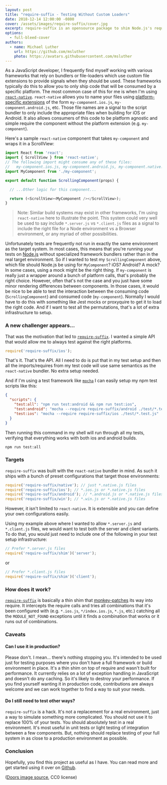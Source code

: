 ```yaml
---
layout: post
title: "require-suffix - Testing Without Custom Loaders"
date: 2018-12-14 12:00:00 -0800
cover: /assets/images/require-suffix/cover.jpg
excerpt: require-suffix is an opensource package to shim Node.js's require to optionally load different files based on platform and file extensions. It ships with custom presets for handling ios, android, and native files targeting react-native.
options:
  - full-bleed-cover
authors:
  - name: Michael Luther
    url: https://github.com/msluther
    photo: https://avatars.githubusercontent.com/msluther
---
```


As a JavaScript developer, I frequently find myself working with various frameworks that rely on bundlers or file-loaders which use custom file extensions to provide signals when they should be used. These frameworks typically do this to allow you to only ship code that will be consumed by a specific platform. The most common case of this for me is when I'm using [`react-native`]. `react-native` allows you to name your files using [platform-specific extensions] of the form `my-component.ios.js`, `my-component.android.js`, etc. Those file names are a signal to the script bundler to only include the appropriate files when building for iOS or Android. It also allows consumers of this code to be platform agnostic and simple require the component without the platform extension (e.g. `my-component`).

Here's a sample `react-native` component that takes `my-component` and wraps it in a ScrollView:
```js
import React from 'react';
import { ScrollView } from 'react-native';
// The following import might consume any of these files:
//   my-component.ios.js, my-component.android.js, my-component.native.js, or my-component.js
import MyComponent from './my-component';

export default function ScrollingComponent(props) {

  // ...Other logic for this component...

  return (<ScrollView><MyComponent /></ScrollView>);
}
```

> Note: Similar build systems may exist in other frameworks, I'm using `react-native` here to illustrate the point. This system could very well be used to say include `*.server.js` vs `*.client.js` files as a signal to include the right file for a Node environment vs a Browser environment, or any myriad of other possibilities.

Unfortunately tests are frequently not run in exactly the same environment as the target system. In most cases, this means that you're running your tests on [Node.js] without specialized framework bundlers rather than in the real target environment. So if I wanted to test my `ScrollingComponent` above, which file should Node.js be using for `MyComponent`? iOS? Android? A mock? In some cases, using a mock might be the right thing. If `my-component` is really just a wrapper around a bunch of platform calls, that's probably the right choice. However, often that's not the case and you just have some minor rendering differences between components. In those cases, it would be nice to be able to test the interaction between the consuming code (`ScrollingComponent`) and consumed code (`my-component`). Normally I would have to do this with something like Jest mocks or proxyquire to get it to load the right code. And if I want to test all the permutations, that's a lot of extra infrastructure to setup.

### A new challenger appears...
That was the motivation that led to [`require-suffix`]. I wanted a simple API that would allow me to always test against the right platforms.

```js
require('require-suffix/ios');
```

That's it. That's the API. All I need to do is put that in my test setup and then all the imports/requires from my test code will use same semantics as the `react-native` bundler. No extra setup needed.

And if I'm using a test framework like [`mocha`] I can easily setup my npm test scripts like this:

```json
{
  "scripts": {
    "test:all": "npm run test:android && npm run test:ios",
    "test:android": "mocha --require require-suffix/android ./test/*.test.js",
    "test:ios": "mocha --require require-suffix/ios ./test/*.test.js"
  }
}
```

Then running this command in my shell will run through all my tests, verifying that everything works with both ios and android builds.

```sh
npm run test:all
```

### Targets

`require-suffix` was built with the `react-native` bundler in mind. As such it ships with a bunch of preset configurations that target those environments:

```js
require('require-suffix/native'); // just *.native.js files
require('require-suffix/ios'); // *.ios.js or *.native.js files
require('require-suffix/android'); // *.android.js or *.native.js files
require('require-suffix/win'); // *.win.js or *.native.js files
```

However, it isn't limited to `react-native`. It is extensible and you can define your own configurations easily.

Using my example above where I wanted to allow `*.server.js` and `*.client.js` files, we would want to test both the server and client variants. To do that, you would just need to include one of the following in your test setup infrastructure:

```js
// Prefer *.server.js files
require('require-suffix/shim')('server');
```

or

```js
// Prefer *.client.js files
require('require-suffix/shim')('client');
```

### How does it work?

[`require-suffix`] is basically a thin shim that [monkey-patches] its way into require. It intercepts the require calls and tries all combinations that it's been configured with (e.g. `*.ios.js`, `*/index.ios.js`, `*.js`, etc.) catching all the `MODULE_NOT_FOUND` exceptions until it finds a combination that works or it runs out of combinations.

### Caveats

#### Can I use it in production?

Please don't. I mean... there's nothing stopping you. It's intended to be used just for testing purposes where you don't have a full framework or build environment in place. It's a thin shim on top of require and wasn't built for performance. It currently relies on a lot of exception handling in JavaScript and doesn't do any caching. So it's likely to destroy your performance. If you find yourself wanting it in production code, contributions are always welcome and we can work together to find a way to suit your needs.

#### Do I still need to test other ways?

`require-suffix` is a hack. It's not a replacement for a real environment, just a way to simulate something more complicated. You should not use it to replace 100% of your tests. You should absolutely test in a real environment. It's most useful in unit tests or light testing of integration between a few components. But, nothing should replace testing of your full system in as close to a production environment as possible.

### Conclusion

Hopefully, you find this project as useful as I have. You can read more and get started using it over on [Github][`require-suffix`].


([Doors image source](https://pixabay.com/en/doors-choices-choose-open-decision-1587329/), CC0 license)

[`require-suffix`]: https://github.com/godaddy/require-suffix
[Node.js]: https://nodejs.org
[`react-native`]: https://facebook.github.io/react-native/
[platform-specific extensions]: https://facebook.github.io/react-native/docs/platform-specific-code#platform-specific-extensions
[`mocha`]: https://mochajs.org/
[monkey-patches]: https://en.wikipedia.org/wiki/Monkey_patch